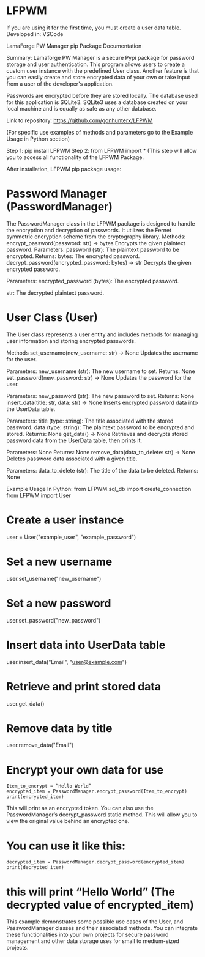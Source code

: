 # LFPWM

If you are using it for the first time, you must create a user data table.
Developed in: VSCode

LamaForge PW Manager pip Package Documentation

Summary:
Lamaforge PW Manager is a secure Pypi package for password storage and user authentication.
This program allows users to create a custom user instance with the predefined User class.
Another feature is that you can easily create and store encrypted data of your own or take input from a user
of the developer's application.

Passwords are encrypted before they are stored locally. The database used for this application is SQLite3.
SQLite3 uses a database created on your local machine and is equally as safe as any other database.

Link to repository: https://github.com/gonhunterx/LFPWM

(For specific use examples of methods and parameters
go to the Example Usage in Python section)

Step 1: pip install LFPWM
Step 2: from LFPWM import \*
(This step will allow you to access all functionality of the LFPWM Package.

After installation,
LFPWM pip package usage:

# Password Manager (PasswordManager)

The PasswordManager class in the LFPWM package is designed to handle the encryption and decryption of passwords. It utilizes the Fernet symmetric encryption scheme from the cryptography library.
Methods:
encrypt_password(password: str) -> bytes
Encrypts the given plaintext password.
Parameters:
password (str): The plaintext password to be encrypted.
Returns:
bytes: The encrypted password.
decrypt_password(encrypted_password: bytes) -> str
Decrypts the given encrypted password.

Parameters:
encrypted_password (bytes): The encrypted password.

str: The decrypted plaintext password.

# User Class (User)

The User class represents a user entity and includes methods for managing user information and storing encrypted passwords.

Methods
set_username(new_username: str) -> None
Updates the username for the user.

Parameters:
new_username (str): The new username to set.
Returns:
None
set_password(new_password: str) -> None
Updates the password for the user.

Parameters:
new_password (str): The new password to set.
Returns:
None
insert_data(title: str, data: str) -> None
Inserts encrypted password data into the UserData table.

Parameters:
title (type: string): The title associated with the stored password.
data (type: string): The plaintext password to be encrypted and stored.
Returns:
None
get_data() -> None
Retrieves and decrypts stored password data from the UserData table, then prints it.

Parameters:
None
Returns:
None
remove_data(data_to_delete: str) -> None
Deletes password data associated with a given title.

Parameters:
data_to_delete (str): The title of the data to be deleted.
Returns:
None

Example Usage
In Python:
from LFPWM.sql_db import create_connection
from LFPWM import User

# Create a user instance

user = User("example_user", "example_password")

# Set a new username

user.set_username("new_username")

# Set a new password

user.set_password("new_password")

# Insert data into UserData table

user.insert_data("Email", "user@example.com")

# Retrieve and print stored data

user.get_data()

# Remove data by title

user.remove_data("Email")

# Encrypt your own data for use

```
Item_to_encrypt = “Hello World”
encrypted_item = PasswordManager.encrypt_password(Item_to_encrypt)
print(encrypted_item)
```

This will print as an encrypted token.
You can also use the PasswordManager’s decrypt_password static method. This will allow you to view the original value behind an encrypted one.

# You can use it like this:

```
decrypted_item = PasswordManager.decrypt_password(encrypted_item)
print(decrypted_item)
```

# this will print “Hello World” (The decrypted value of encrypted_item)

This example demonstrates some possible use cases of the User, and PasswordManager classes and their associated methods.
You can integrate these functionalities into your own projects for secure password management and other data storage uses for small to medium-sized projects.
